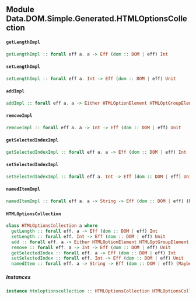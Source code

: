 ## Module Data.DOM.Simple.Generated.HTMLOptionsCollection

#### `getLengthImpl`

``` purescript
getLengthImpl :: forall eff a. a -> Eff (dom :: DOM | eff) Int
```

#### `setLengthImpl`

``` purescript
setLengthImpl :: forall eff a. Int -> Eff (dom :: DOM | eff) Unit
```

#### `addImpl`

``` purescript
addImpl :: forall eff a. a -> Either HTMLOptionElement HTMLOptGroupElement -> Maybe (Either HTMLElement Int) -> Eff (dom :: DOM | eff) Unit
```

#### `removeImpl`

``` purescript
removeImpl :: forall eff a. a -> Int -> Eff (dom :: DOM | eff) Unit
```

#### `getSelectedIndexImpl`

``` purescript
getSelectedIndexImpl :: forall eff a. a -> Eff (dom :: DOM | eff) Int
```

#### `setSelectedIndexImpl`

``` purescript
setSelectedIndexImpl :: forall eff a. Int -> Eff (dom :: DOM | eff) Unit
```

#### `namedItemImpl`

``` purescript
namedItemImpl :: forall eff a. a -> String -> Eff (dom :: DOM | eff) (Maybe (Either NodeList Element))
```

#### `HTMLOptionsCollection`

``` purescript
class HTMLOptionsCollection a where
  getLength :: forall eff. a -> Eff (dom :: DOM | eff) Int
  setLength :: forall eff. Int -> Eff (dom :: DOM | eff) Unit
  add :: forall eff. a -> Either HTMLOptionElement HTMLOptGroupElement -> Maybe (Either HTMLElement Int) -> Eff (dom :: DOM | eff) Unit
  remove :: forall eff. a -> Int -> Eff (dom :: DOM | eff) Unit
  getSelectedIndex :: forall eff. a -> Eff (dom :: DOM | eff) Int
  setSelectedIndex :: forall eff. Int -> Eff (dom :: DOM | eff) Unit
  namedItem :: forall eff. a -> String -> Eff (dom :: DOM | eff) (Maybe (Either NodeList Element))
```

##### Instances
``` purescript
instance htmloptionscollection :: HTMLOptionsCollection HTMLOptionsCollection
```


